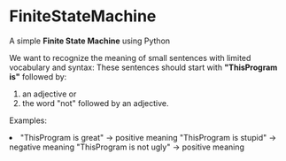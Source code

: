FiniteStateMachine
==================

A simple <b>Finite State Machine</b> using Python

We want to recognize the meaning of small sentences with limited vocabulary and syntax:
These sentences should start with <b>"ThisProgram is"</b> followed by:

1. an adjective or
2. the word "not" followed by an adjective.


Examples:
<li>
  "ThisProgram is great" → positive meaning
  "ThisProgram is stupid" → negative meaning
  "ThisProgram is not ugly" → positive meaning
</li>
